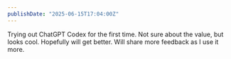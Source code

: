 ```yaml
---
publishDate: "2025-06-15T17:04:00Z"
---
```


Trying out ChatGPT Codex for the first time.
Not sure about the value, but looks cool.
Hopefully will get better. Will share more feedback
as I use it more.